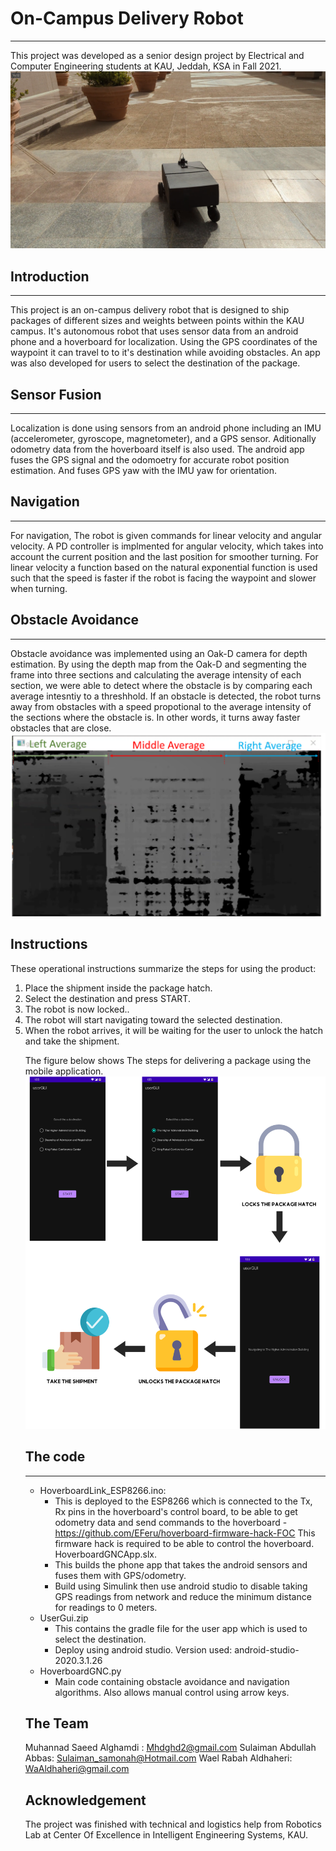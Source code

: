 # On-Campus Delivery Robot
_____  

This project was developed as a senior design project by Electrical and Computer Engineering students at KAU, Jeddah, KSA in Fall 2021.  
![Alt text](Journey.png)


## Introduction
_____  

This project is an on-campus delivery robot that is designed to ship packages of different sizes and weights between points within the KAU campus. It's autonomous robot that uses sensor data from an android phone and a hoverboard for localization. Using the GPS coordinates of the waypoint it can travel to to it's destination while avoiding obstacles. An app was also developed for users to select the destination of the package.



## Sensor Fusion
_____  
Localization is done using sensors from an android phone including an IMU (accelerometer, gyroscope, magnetometer), and a GPS sensor. Aditionally odometry data from the hoverboard itself is also used. The android app fuses the GPS signal and the odomoetry for accurate robot position estimation. And fuses GPS yaw with the IMU yaw for orientation.  

## Navigation
_____  
For navigation, The robot is given commands for linear velocity and angular velocity. A PD controller is implmented for angular velocity, which takes into account the current position and the last position for smoother turning. For linear velocity a function based on the natural exponential function is used such that the speed is faster if the robot is facing the waypoint and slower when turning.

## Obstacle Avoidance
_____  
Obstacle avoidance was implemented using an Oak-D camera for depth estimation. By using the depth map from the Oak-D and segmenting the frame into three sections and calculating the average intensity of each section, we were able to detect where the obstacle is by comparing each average intesntiy to a threshhold. If an obstacle is detected, the robot turns away from obstacles with a speed propotional to the average intensity of the sections where the obstacle is. In other words, it turns away faster obstacles that are close. 
![Alt text](Sections1.png)


## Instructions
These operational instructions summarize the steps for using the product:
<ol>
  <li>	Place the shipment inside the package hatch.</li>
  <li>	Select the destination and press START.</li>
  <li>	The robot is now locked..</li>
  <li>	The robot will start navigating toward the selected destination.</li>
  <li>	When the robot arrives, it will be waiting for the user to unlock the hatch and take the shipment.</li>
  
The figure below shows The steps for delivering a package using the mobile application.
![The steps for delivering a package using the mobile application](Lock.png)

## The code
____  
- HoverboardLink_ESP8266.ino:
  - This is deployed to the ESP8266 which is connected to the Tx, Rx pins in the hoverboard's control board, to be able to get odometry data and send commands to the hoverboard
  -https://github.com/EFeru/hoverboard-firmware-hack-FOC This firmware hack is required to be able to control the hoverboard.
  HoverboardGNCApp.slx.
  - This builds the phone app that takes the android sensors and fuses them with GPS/odometry.
  - Build using Simulink then use android studio to disable taking GPS readings from network and reduce the minimum distance for readings to 0 meters.
- UserGui.zip
  - This contains the gradle file for the user app which is used to select the destination.
  - Deploy using android studio. Version used: android-studio-2020.3.1.26
- HoverboardGNC.py
  - Main code containing obstacle avoidance and navigation algorithms. Also allows manual control using arrow keys. 

## The Team
Muhannad Saeed Alghamdi	: Mhdghd2@gmail.com 
Sulaiman Abdullah Abbas: Sulaiman_samonah@Hotmail.com 
Wael Rabah Aldhaheri: WaAldhaheri@gmail.com

## Acknowledgement
The project was finished with technical and logistics help from Robotics Lab at Center Of Excellence in Intelligent Engineering Systems, KAU.    

